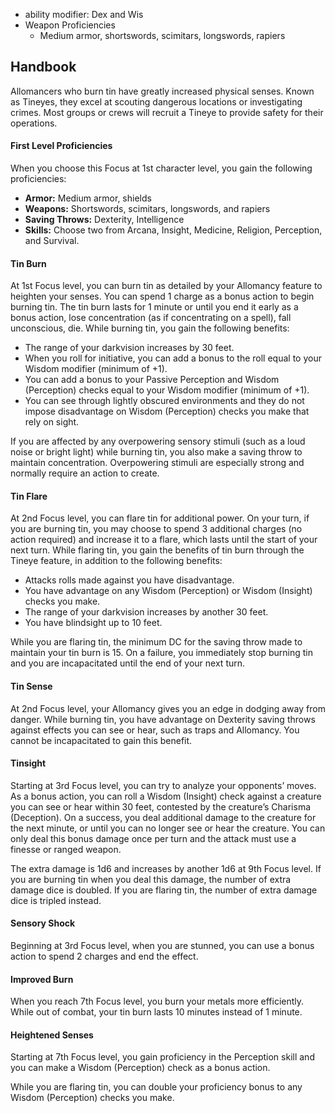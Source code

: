 - ability modifier: Dex and Wis
- Weapon Proficiencies
	- Medium armor, shortswords, scimitars, longswords, rapiers

## Handbook

Allomancers who burn tin have greatly increased physical senses. Known as Tineyes, they excel at scouting dangerous locations or investigating crimes. Most groups or crews will recruit a Tineye to provide safety for their operations.

#### First Level Proficiencies

When you choose this Focus at 1st character level, you gain the following proficiencies:

-   **Armor:** Medium armor, shields
-   **Weapons:** Shortswords, scimitars, longswords, and rapiers
-   **Saving Throws:** Dexterity, Intelligence
-   **Skills:** Choose two from Arcana, Insight, Medicine, Religion, Perception, and Survival.

#### Tin Burn

At 1st Focus level, you can burn tin as detailed by your Allomancy feature to heighten your senses. You can spend 1 charge as a bonus action to begin burning tin. The tin burn lasts for 1 minute or until you end it early as a bonus action, lose concentration (as if concentrating on a spell), fall unconscious, die. While burning tin, you gain the following benefits:

-   The range of your darkvision increases by 30 feet.
-   When you roll for initiative, you can add a bonus to the roll equal to your Wisdom modifier (minimum of +1).
-   You can add a bonus to your Passive Perception and Wisdom (Perception) checks equal to your Wisdom modifier (minimum of +1).
-   You can see through lightly obscured environments and they do not impose disadvantage on Wisdom (Perception) checks you make that rely on sight.

If you are affected by any overpowering sensory stimuli (such as a loud noise or bright light) while burning tin, you also make a saving throw to maintain concentration. Overpowering stimuli are especially strong and normally require an action to create.

#### Tin Flare

At 2nd Focus level, you can flare tin for additional power. On your turn, if you are burning tin, you may choose to spend 3 additional charges (no action required) and increase it to a flare, which lasts until the start of your next turn. While flaring tin, you gain the benefits of tin burn through the Tineye feature, in addition to the following benefits:

-   Attacks rolls made against you have disadvantage.
-   You have advantage on any Wisdom (Perception) or Wisdom (Insight) checks you make.
-   The range of your darkvision increases by another 30 feet.
-   You have blindsight up to 10 feet.

While you are flaring tin, the minimum DC for the saving throw made to maintain your tin burn is 15. On a failure, you immediately stop burning tin and you are incapacitated until the end of your next turn.

#### Tin Sense

At 2nd Focus level, your Allomancy gives you an edge in dodging away from danger. While burning tin, you have advantage on Dexterity saving throws against effects you can see or hear, such as traps and Allomancy. You cannot be incapacitated to gain this benefit.

#### Tinsight

Starting at 3rd Focus level, you can try to analyze your opponents’ moves. As a bonus action, you can roll a Wisdom (Insight) check against a creature you can see or hear within 30 feet, contested by the creature’s Charisma (Deception). On a success, you deal additional damage to the creature for the next minute, or until you can no longer see or hear the creature. You can only deal this bonus damage once per turn and the attack must use a finesse or ranged weapon.

The extra damage is 1d6 and increases by another 1d6 at 9th Focus level. If you are burning tin when you deal this damage, the number of extra damage dice is doubled. If you are flaring tin, the number of extra damage dice is tripled instead.

#### Sensory Shock

Beginning at 3rd Focus level, when you are stunned, you can use a bonus action to spend 2 charges and end the effect.

#### Improved Burn

When you reach 7th Focus level, you burn your metals more efficiently. While out of combat, your tin burn lasts 10 minutes instead of 1 minute.

#### Heightened Senses

Starting at 7th Focus level, you gain proficiency in the Perception skill and you can make a Wisdom (Perception) check as a bonus action.

While you are flaring tin, you can double your proficiency bonus to any Wisdom (Perception) checks you make.